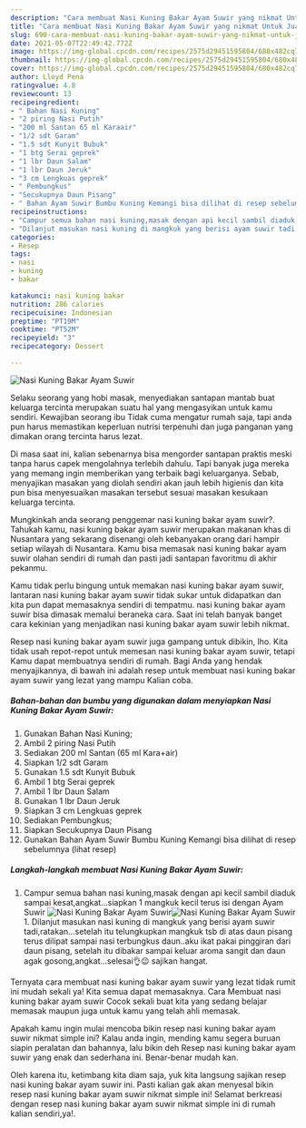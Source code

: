 ```yaml
---
description: "Cara membuat Nasi Kuning Bakar Ayam Suwir yang nikmat Untuk Jualan"
title: "Cara membuat Nasi Kuning Bakar Ayam Suwir yang nikmat Untuk Jualan"
slug: 690-cara-membuat-nasi-kuning-bakar-ayam-suwir-yang-nikmat-untuk-jualan
date: 2021-05-07T22:49:42.772Z
image: https://img-global.cpcdn.com/recipes/2575d29451595804/680x482cq70/nasi-kuning-bakar-ayam-suwir-foto-resep-utama.jpg
thumbnail: https://img-global.cpcdn.com/recipes/2575d29451595804/680x482cq70/nasi-kuning-bakar-ayam-suwir-foto-resep-utama.jpg
cover: https://img-global.cpcdn.com/recipes/2575d29451595804/680x482cq70/nasi-kuning-bakar-ayam-suwir-foto-resep-utama.jpg
author: Lloyd Pena
ratingvalue: 4.8
reviewcount: 13
recipeingredient:
- " Bahan Nasi Kuning"
- "2 piring Nasi Putih"
- "200 ml Santan 65 ml Karaair"
- "1/2 sdt Garam"
- "1.5 sdt Kunyit Bubuk"
- "1 btg Serai geprek"
- "1 lbr Daun Salam"
- "1 lbr Daun Jeruk"
- "3 cm Lengkuas geprek"
- " Pembungkus"
- "Secukupnya Daun Pisang"
- " Bahan Ayam Suwir Bumbu Kuning Kemangi bisa dilihat di resep sebelumnya           lihat resep"
recipeinstructions:
- "Campur semua bahan nasi kuning,masak dengan api kecil sambil diaduk sampai kesat,angkat...siapkan 1 mangkuk kecil terus isi dengan Ayam Suwir"
- "Dilanjut masukan nasi kuning di mangkuk yang berisi ayam suwir tadi,ratakan...setelah itu telungkupkan mangkuk tsb di atas daun pisang terus dilipat sampai nasi terbungkus daun..aku ikat pakai pinggiran dari daun pisang, setelah itu dibakar sampai keluar aroma sangit dan daun agak gosong,angkat...selesai👌😉 sajikan hangat."
categories:
- Resep
tags:
- nasi
- kuning
- bakar

katakunci: nasi kuning bakar 
nutrition: 286 calories
recipecuisine: Indonesian
preptime: "PT19M"
cooktime: "PT52M"
recipeyield: "3"
recipecategory: Dessert

---
```



![Nasi Kuning Bakar Ayam Suwir](https://img-global.cpcdn.com/recipes/2575d29451595804/680x482cq70/nasi-kuning-bakar-ayam-suwir-foto-resep-utama.jpg)

Selaku seorang yang hobi masak, menyediakan santapan mantab buat keluarga tercinta merupakan suatu hal yang mengasyikan untuk kamu sendiri. Kewajiban seorang ibu Tidak cuma mengatur rumah saja, tapi anda pun harus memastikan keperluan nutrisi terpenuhi dan juga panganan yang dimakan orang tercinta harus lezat.

Di masa  saat ini, kalian sebenarnya bisa mengorder santapan praktis meski tanpa harus capek mengolahnya terlebih dahulu. Tapi banyak juga mereka yang memang ingin memberikan yang terbaik bagi keluarganya. Sebab, menyajikan masakan yang diolah sendiri akan jauh lebih higienis dan kita pun bisa menyesuaikan masakan tersebut sesuai masakan kesukaan keluarga tercinta. 



Mungkinkah anda seorang penggemar nasi kuning bakar ayam suwir?. Tahukah kamu, nasi kuning bakar ayam suwir merupakan makanan khas di Nusantara yang sekarang disenangi oleh kebanyakan orang dari hampir setiap wilayah di Nusantara. Kamu bisa memasak nasi kuning bakar ayam suwir olahan sendiri di rumah dan pasti jadi santapan favoritmu di akhir pekanmu.

Kamu tidak perlu bingung untuk memakan nasi kuning bakar ayam suwir, lantaran nasi kuning bakar ayam suwir tidak sukar untuk didapatkan dan kita pun dapat memasaknya sendiri di tempatmu. nasi kuning bakar ayam suwir bisa dimasak memalui beraneka cara. Saat ini telah banyak banget cara kekinian yang menjadikan nasi kuning bakar ayam suwir lebih nikmat.

Resep nasi kuning bakar ayam suwir juga gampang untuk dibikin, lho. Kita tidak usah repot-repot untuk memesan nasi kuning bakar ayam suwir, tetapi Kamu dapat membuatnya sendiri di rumah. Bagi Anda yang hendak menyajikannya, di bawah ini adalah resep untuk membuat nasi kuning bakar ayam suwir yang lezat yang mampu Kalian coba.

<!--inarticleads1-->

##### Bahan-bahan dan bumbu yang digunakan dalam menyiapkan Nasi Kuning Bakar Ayam Suwir:

1. Gunakan  Bahan Nasi Kuning;
1. Ambil 2 piring Nasi Putih
1. Sediakan 200 ml Santan (65 ml Kara+air)
1. Siapkan 1/2 sdt Garam
1. Gunakan 1.5 sdt Kunyit Bubuk
1. Ambil 1 btg Serai geprek
1. Ambil 1 lbr Daun Salam
1. Gunakan 1 lbr Daun Jeruk
1. Siapkan 3 cm Lengkuas geprek
1. Sediakan  Pembungkus;
1. Siapkan Secukupnya Daun Pisang
1. Gunakan  Bahan Ayam Suwir Bumbu Kuning Kemangi bisa dilihat di resep sebelumnya           (lihat resep)




<!--inarticleads2-->

##### Langkah-langkah membuat Nasi Kuning Bakar Ayam Suwir:

1. Campur semua bahan nasi kuning,masak dengan api kecil sambil diaduk sampai kesat,angkat...siapkan 1 mangkuk kecil terus isi dengan Ayam Suwir
<img src="https://img-global.cpcdn.com/steps/1152c509407c777b/160x128cq70/nasi-kuning-bakar-ayam-suwir-langkah-memasak-1-foto.jpg" alt="Nasi Kuning Bakar Ayam Suwir"><img src="https://img-global.cpcdn.com/steps/054422a9d21c8f56/160x128cq70/nasi-kuning-bakar-ayam-suwir-langkah-memasak-1-foto.jpg" alt="Nasi Kuning Bakar Ayam Suwir">1. Dilanjut masukan nasi kuning di mangkuk yang berisi ayam suwir tadi,ratakan...setelah itu telungkupkan mangkuk tsb di atas daun pisang terus dilipat sampai nasi terbungkus daun..aku ikat pakai pinggiran dari daun pisang, setelah itu dibakar sampai keluar aroma sangit dan daun agak gosong,angkat...selesai👌😉 sajikan hangat.




Ternyata cara membuat nasi kuning bakar ayam suwir yang lezat tidak rumit ini mudah sekali ya! Kita semua dapat memasaknya. Cara Membuat nasi kuning bakar ayam suwir Cocok sekali buat kita yang sedang belajar memasak maupun juga untuk kamu yang telah ahli memasak.

Apakah kamu ingin mulai mencoba bikin resep nasi kuning bakar ayam suwir nikmat simple ini? Kalau anda ingin, mending kamu segera buruan siapin peralatan dan bahannya, lalu bikin deh Resep nasi kuning bakar ayam suwir yang enak dan sederhana ini. Benar-benar mudah kan. 

Oleh karena itu, ketimbang kita diam saja, yuk kita langsung sajikan resep nasi kuning bakar ayam suwir ini. Pasti kalian gak akan menyesal bikin resep nasi kuning bakar ayam suwir nikmat simple ini! Selamat berkreasi dengan resep nasi kuning bakar ayam suwir nikmat simple ini di rumah kalian sendiri,ya!.

